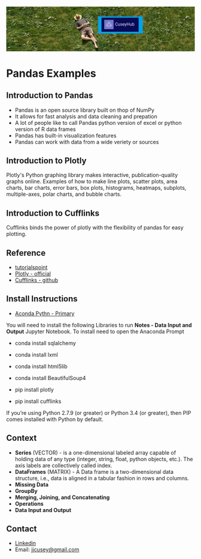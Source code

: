 

![CuseyHub](https://github.com/cusey/ImageForWiki/blob/master/Logos/CuseyHub_Banner_Small.jpg)    
# Pandas Examples    

## Introduction to Pandas      
* Pandas is an open source library built on thop of NumPy  
* It allows for fast analysis and data cleaning and prepation  
* A lot of people like to call Pandas python version of excel or python version of R data frames   
* Pandas has built-in visualization features  
* Pandas can work with data from a wide veriety or sources  

## Introduction to Plotly   
Plotly's Python graphing library makes interactive, publication-quality graphs online. Examples of how to make line plots, scatter plots, area charts, bar charts, error bars, box plots, histograms, heatmaps, subplots, multiple-axes, polar charts, and bubble charts.

## Introduction to Cufflinks    
Cufflinks binds the power of plotly with the flexibility of pandas for easy plotting.

## Reference   
* [tutorialspoint](https://www.tutorialspoint.com/python_pandas/python_pandas_dataframe.htm)   
* [Plotly - official](https://plot.ly/python/)    
* [Cufflinks - github](https://github.com/santosjorge/cufflinks) 

## Install Instructions
* [Aconda Pythn - Primary ](https://anaconda.org/)

You will need to install the following Libraries to run **Notes - Data Input and Output** Jupyter Notebook. To install need to open the  Anaconda Prompt  

* conda install sqlalchemy
* conda install lxml
* conda install html5lib
* conda install BeautifulSoup4

* pip install plotly
* pip install cufflinks

If you’re using Python 2.7.9 (or greater) or Python 3.4 (or greater), then PIP comes installed with Python by default.

## Context
* **Series** (VECTOR) - is a one-dimensional labeled array capable of holding data of any type (integer, string, float, python objects, etc.). The axis labels are collectively called index.
* **DataFrames** (MATRIX) - A Data frame is a two-dimensional data structure, i.e., data is aligned in a tabular fashion in rows and columns.
* **Missing Data**
* **GroupBy**
* **Merging, Joining, and Concatenating**
* **Operations**
* **Data Input and Output**
    
## Contact      
* [Linkedin](https://www.linkedin.com/in/john-cusey-06b7184/)    
* Email: jjcusey@gmail.com  
